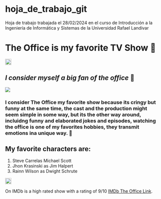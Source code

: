# hoja_de_trabajo_git
 Hoja de trabajo trabajada el 28/02/2024 en el curso de Introducción a la Ingeniería de Informática y Sistemas de la Universidad Rafael Landivar

# The Office is my favorite TV Show :luggage:

<img src='https://media.giphy.com/media/BpGWitbFZflfSUYuZ9/giphy.gif?cid=790b7611gu4qmdfxtc9e8kdvqhj8fo43jpzj1bqknltnya61&ep=v1_gifs_search&rid=giphy.gif&ct=g' alt='gif' height='20'>

## _I consider myself a big fan of the office_ :star_struck:

![](https://github.com/derekCmorales/hoja_de_trabajo_git/blob/main/the-office.jpg)


### I consider The Office my favorite show because its cringy but funny at the same time, the cast and the production might seem simple in some way, but its the other way around, incluidng funny and elaborated jokes and episodes, watching the office is one of my favorites hobbies, they transmit emotions ina unique way. :thought_balloon:

## My favorite characters are: 

1. Steve Carrelas Michael Scott
2. Jhon Krasinski as Jim Halpert
3. Rainn Wilson as Dwight Schrute

<img src='https://media.giphy.com/media/v1.Y2lkPTc5MGI3NjExZ3U0cW1kZnh0YzllOGtkdnFoajhmbzQzanB6ajFicWtubHRueWE2MSZlcD12MV9naWZzX3NlYXJjaCZjdD1n/IwAZ6dvvvaTtdI8SD5/giphy.gif' alt='gif' height='20'>
   

On IMDb is a high rated show with a rating of 9/10 [IMDb The Office Link](https://www.imdb.com/title/tt0386676/).
